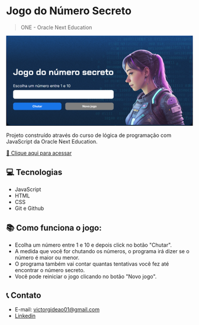 # Jogo do Número Secreto

> ONE - Oracle Next Education

![preview](./.github/preview.PNG)

Projeto construído através do curso de lógica de programação com JavaScript da Oracle Next Education.

[🔗 Clique aqui para acessar](https://gideaobitencourt.github.io/numero-secreto/)
##  💻 Tecnologias

- JavaScript
- HTML
- CSS
- Git e Github

## 📚 Como funciona o jogo:

- Ecolha um número entre 1 e 10 e depois click no botão "Chutar".
- A medida que você for chutando os números, o programa irá dizer se o número é maior ou menor.
- O programa também vai contar quantas tentativas você fez até encontrar o número secreto.
- Você pode reiniciar o jogo clicando no botão "Novo jogo".

## 📞 Contato

- E-mail: victorgideao01@gmail.com
- [Linkedin](https://www.linkedin.com/in/gideão-victor)